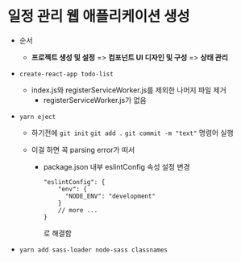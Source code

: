 # 일정 관리 웹 애플리케이션 생성

- 순서

  - **프로젝트 생성 및 설정** => **컴포넌트 UI 디자인 및 구성** => **상태 관리**

- `create-react-app todo-list`

  - index.js와 registerServiceWorker.js를 제외한 나머지 파일 제거
    - registerServiceWorker.js가 없음

- `yarn eject`

  - 하기전에 `git init` `git add .` `git commit -m "text"` 명령어 실행

  - 이걸 하면 꼭 parsing error가 떠서

    - package.json 내부 eslintConfig 속성 설정 변경

      ```reaact
      "eslintConfig": {
          "env": {
            "NODE_ENV": "development"
          }
          // more ...
      }
      ```

      로 해결함

- `yarn add sass-loader node-sass classnames`

